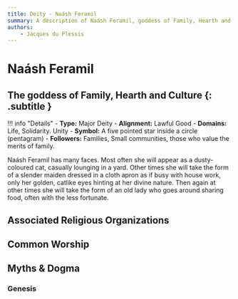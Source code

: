 ```yaml
---
title: Deity - Naásh Feramil
summary: A description of Naásh Feramil, goddess of Family, Hearth and Culture.
authors:
    - Jacques du Plessis
---
```

# Naásh Feramil
## The goddess of Family, Hearth and Culture {: .subtitle }

!!! info "Details"
    - **Type:** Major Deity
    - **Alignment:** Lawful Good
    - **Domains:** Life, Solidarity. Unity
    - **Symbol:** A five pointed star inside a circle (pentagram)
    - **Followers:** Families, Small communities, those who value the merits of family.

Naásh Feramil has many faces. Most often she will appear as a dusty-coloured cat, casually lounging in a yard.  Other times she will take the form of a slender maiden dressed in a cloth apron as if busy with house work, only her golden, catlike eyes hinting at her divine nature.  Then again at other times she will take the form of an old lady who goes around sharing food, often with the less fortunate.

## Associated Religious Organizations

## Common Worship

## Myths & Dogma
### Genesis